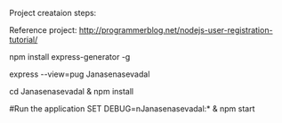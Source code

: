 Project creataion steps:

Reference project: http://programmerblog.net/nodejs-user-registration-tutorial/


npm install express-generator -g

express --view=pug Janasenasevadal


cd Janasenasevadal & npm install

#Run  the application 
SET DEBUG=nJanasenasevadal:* & npm start